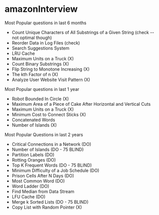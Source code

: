 # amazonInterview

Most Popular questions in last 6 months 
- Count Unique Characters of All Substrings of a Given String (check -- not optimal though) 
- Reorder Data in Log Files (check)
- Search Suggestions System	
- LRU Cache
- Maximum Units on a Truck (X) 
- Count Binary Substrings (X) 
- Flip String to Monotone Increasing (X)
- The kth Factor of n (X) 
- Analyze User Website Visit Pattern (X) 

Most Popular questions in last 1 year 
- Robot Bounded In Circle (X)
- Maximum Area of a Piece of Cake After Horizontal and Vertical Cuts
- Maximum Units on a Truck (X)
- Minimum Cost to Connect Sticks (X)
- Concatenated Words
- Number of Islands (X) 


Most Popular Questions in last 2 years 
- Critical Connections in a Network (DO) 
- Number of Islands (DO - 75 BLIND) 
- Partition Labels (DO) 
- Rotting Oranges (DO) 
- Top K Frequent Words (DO - 75 BLIND) 
- Minimum Difficulty of a Job Schedule (DO) 
- Prison Cells After N Days (DO) 
- Most Common Word (DO) 
- Word Ladder (DO) 
- Find Median from Data Stream 
- LFU Cache (DO)
- Merge k Sorted Lists (DO - 75 BLIND) 
- Copy List with Random Pointer (X)

